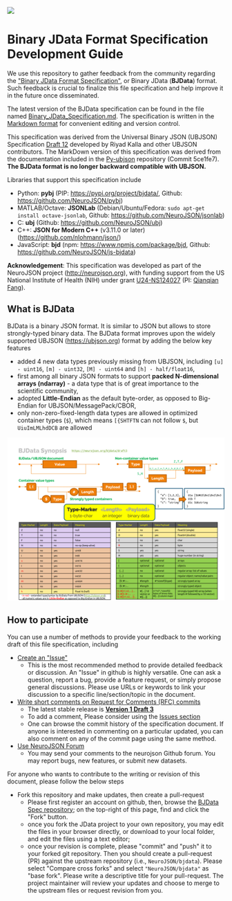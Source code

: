 ![](https://neurojson.org/wiki/upload/neurojson_banner_long.png)

# Binary JData Format Specification Development Guide

We use this repository to gather feedback from the community regarding the 
["Binary JData Format Specification"](Binary_JData_Specification.md), or 
Binary JData (**BJData**) format. Such feedback is crucial to finalize this file 
specification and help improve it in the future once disseminated.

The latest version of the BJData specification can be found in the file named 
[Binary_JData_Specification.md](Binary_JData_Specification.md). The specification is written
in the [Markdown format](https://github.com/adam-p/markdown-here/wiki/Markdown-Cheatsheet) 
for convenient editing and version control.

This specification was derived from the Universal Binary JSON (UBJSON) Specification
[Draft 12](https://github.com/ubjson/universal-binary-json/tree/master/spec12)
developed by Riyad Kalla and other UBJSON contributors. The MarkDown version 
of this specification was derived from the documentation included in the 
[Py-ubjson](https://github.com/Iotic-Labs/py-ubjson/blob/dev-contrib/UBJSON-Specification.md)
repository (Commit 5ce1fe7). **The BJData format is no longer backward compatible with UBJSON.**

Libraries that support this specification include
- Python: **pybj** (PIP:  https://pypi.org/project/bjdata/, Github: https://github.com/NeuroJSON/pybj)
- MATLAB/Octave: **JSONLab** (Debian/Ubuntu/Fedora: `sudo apt-get install octave-jsonlab`, Github: https://github.com/NeuroJSON/jsonlab)
- C: **ubj** (Github: https://github.com/NeuroJSON/ubj)
- C++: **JSON for Modern C++** (v3.11.0 or later) (https://github.com/nlohmann/json/)
- JavaScript: **bjd** (npm: https://www.npmjs.com/package/bjd, Github: https://github.com/NeuroJSON/js-bjdata)

**Acknowledgement**: This specification was developed as part of the NeuroJSON project
(http://neurojson.org), with funding support from the US National Institute of Health (NIH) under
grant [U24-NS124027](https://reporter.nih.gov/project-details/10308329) (PI: [Qianqian Fang](http://fanglab.org)).


## What is BJData

BJData is a binary JSON format. It is similar to JSON but allows to store strongly-typed binary data.
The BJData format improves upon the widely supported UBJSON (https://ubjson.org) format by adding
the below key features

- added 4 new data types previously missing from UBJSON, including `[u] - uint16`, `[m] - uint32`, 
  `[M] - uint64` and `[h] - half/float16`,
- first among all binary JSON formats to support **packed N-dimensional arrays (ndarray)** - a data
  type that is of great importance to the scientific community,
- adopted **Little-Endian** as the default byte-order, as opposed to Big-Endian for UBJSON/MessagePack/CBOR,
- only non-zero-fixed-length data types are allowed in optimized container types (`$`), which 
  means `[{SHTFTN` can not follow `$`, but `UiuImLMLhdDCB` are allowed

![](./images/BJData_Diagram.png)


## How to participate

You can use a number of methods to provide your feedback to the working 
draft of this file specification, including

- [Create an "Issue"](https://github.com/NeuroJSON/bjdata/issues)
  - This is the most recommended method to provide detailed feedback or 
    discussion. An "Issue" in github is highly versatile. One can ask a 
    question, report a bug, provide a feature request, or simply propose
    general discussions. Please use URLs or keywords to link your discussion 
    to a specific line/section/topic in the document.
- [Write short comments on Request for Comments (RFC) commits](https://github.com/NeuroJSON/bjdata/releases/tag/Draft-2)
  - The latest stable release is **[Version 1 Draft 3](https://github.com/NeuroJSON/bjdata/releases/tag/Draft-2)**
  - To add a comment, Please consider using the
    [Issues section](https://github.com/NeuroJSON/bjdata/issues)
  - One can browse the commit history of the specification document. If
    anyone is interested in commenting on a particular updated, you can also
    comment on any of the commit page using the same method.
- [Use NeuroJSON Forum](https://github.com/orgs/NeuroJSON/discussions)
  - You may send your comments to the neurojson Github forum. You may report
    bugs, new features, or submit new datasets.

For anyone who wants to contribute to the writing or revision of this document,
please follow the below steps

- Fork this repository and make updates, then create a pull-request
  - Please first register an account on github, then, browse the 
    [BJData Spec repository](https://github.com/NeuroJSON/bjdata);
    on the top-right of this page, find and click the "Fork" button.
  - once you fork the JData project to your own repository, you may edit the
    files in your browser directly, or download to your local folder, and 
    edit the files using a text editor;
  - once your revision is complete, please "commit" and "push" it to your forked
    git repository. Then you should create a pull-request (PR) against the upstream
    repository (i.e., `NeuroJSON/bjdata`). Please select "Compare cross forks" and 
    select `"NeuroJSON/bjdata"` as "base fork". Please write a descriptive title for
    your pull-request. The project maintainer will review your updates
    and choose to merge to the upstream files or request revision from you.
    
